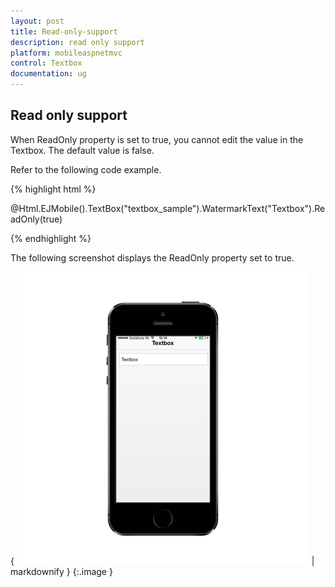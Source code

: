 ```yaml
---
layout: post
title: Read-only-support
description: read only support
platform: mobileaspnetmvc
control: Textbox
documentation: ug
---
```


## Read only support

When ReadOnly property is set to true, you cannot edit the value in the Textbox. The default value is false.

Refer to the following code example.

{% highlight html %}



@Html.EJMobile().TextBox("textbox_sample").WatermarkText("Textbox").ReadOnly(true)



{% endhighlight %}



The following screenshot displays the ReadOnly property set to true.

{ ![D:/Final Doc/mockup/IMG_0529_iphone5s_spacegrey_portrait.png](Read-only-support_images/Read-only-support_img1.png) | markdownify }
{:.image }


